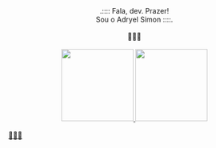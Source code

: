 <div align="center">.:::: Fala, dev. Prazer! <br> Sou o Adryel Simon ::::.
 <br>
 <br>🦈🦈🦈<br><br>
</div>

<div align="center">
  <a href="https://github.com/alchmistt">
    <img height="144em" src="https://github-readme-stats.vercel.app/api?username=alchmistt&show_icons=true&theme=dracula&include_all_commits=true&count_private=true"/>
    <img height="144em" src="https://github-readme-stats.vercel.app/api/top-langs/?username=alchmistt&layout=compact&langs_count=7&theme=dracula"/>
</div><br>🦈🦈🦈
    </div>
